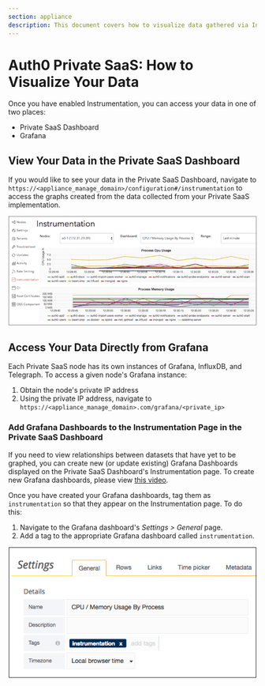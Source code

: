 ```yaml
---
section: appliance
description: This document covers how to visualize data gathered via Instrumentation.
---
```


# Auth0 Private SaaS: How to Visualize Your Data

Once you have enabled Instrumentation, you can access your data in one of two places:

* Private SaaS Dashboard
* Grafana

## View Your Data in the Private SaaS Dashboard

If you would like to see your data in the Private SaaS Dashboard, navigate to `https://<appliance_manage_domain>/configuration#/instrumentation` to access the graphs created from the data collected from your Private SaaS implementation.

![Private SaaS Instrumentation Dashboard](/media/articles/appliance/instrumentation/general-data.png)

## Access Your Data Directly from Grafana

Each Private SaaS node has its own instances of Grafana, InfluxDB, and Telegraph. To access a given node's Grafana instance:

1. Obtain the node's private IP address
2. Using the private IP address, navigate to `https://<appliance_manage_domain>.com/grafana/<private_ip>`

### Add Grafana Dashboards to the Instrumentation Page in the Private SaaS Dashboard

If you need to view relationships between datasets that have yet to be graphed, you can create new (or update existing) Grafana Dashboards displayed on the Private SaaS Dashboard's Instrumentation page. To create new Grafana dashboards, please view [this video](https://www.youtube.com/watch?v=sKNZMtoSHN4&index=7&list=PLDGkOdUX1Ujo3wHw9-z5Vo12YLqXRjzg2).

Once you have created your Grafana dashboards, tag them as `instrumentation` so that they appear on the Instrumentation page. To do this:

1. Navigate to the Grafana dashboard's *Settings > General* page.
2. Add a tag to the appropriate Grafana dashboard called `instrumentation`.

![Grafana Dashboard Settings Screen](/media/articles/appliance/instrumentation/tag-dashboard.png)
